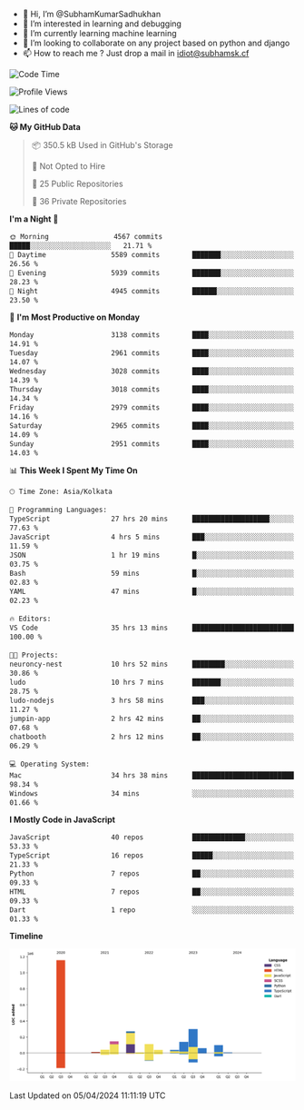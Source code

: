 - 👋 Hi, I’m @SubhamKumarSadhukhan
- 👀 I’m interested in learning and debugging
- 🌱 I’m currently learning machine learning
- 💞️ I’m looking to collaborate on any project based on python and django
- 📫 How to reach me ?
      Just drop a mail in idiot@subhamsk.cf

<!---
SubhamKumarSadhukhan/SubhamKumarSadhukhan is a ✨ special ✨ repository because its `README.md` (this file) appears on your GitHub profile.
You can click the Preview link to take a look at your changes.
--->


<!--START_SECTION:waka-->
![Code Time](http://img.shields.io/badge/Code%20Time-2%2C092%20hrs%2012%20mins-blue)

![Profile Views](http://img.shields.io/badge/Profile%20Views-0-blue)

![Lines of code](https://img.shields.io/badge/From%20Hello%20World%20I%27ve%20Written-2.4%20million%20lines%20of%20code-blue)

**🐱 My GitHub Data** 

> 📦 350.5 kB Used in GitHub's Storage 
 > 
> 🚫 Not Opted to Hire
 > 
> 📜 25 Public Repositories 
 > 
> 🔑 36 Private Repositories 
 > 
**I'm a Night 🦉** 

```text
🌞 Morning                4567 commits        █████░░░░░░░░░░░░░░░░░░░░   21.71 % 
🌆 Daytime                5589 commits        ███████░░░░░░░░░░░░░░░░░░   26.56 % 
🌃 Evening                5939 commits        ███████░░░░░░░░░░░░░░░░░░   28.23 % 
🌙 Night                  4945 commits        ██████░░░░░░░░░░░░░░░░░░░   23.50 % 
```
📅 **I'm Most Productive on Monday** 

```text
Monday                   3138 commits        ████░░░░░░░░░░░░░░░░░░░░░   14.91 % 
Tuesday                  2961 commits        ████░░░░░░░░░░░░░░░░░░░░░   14.07 % 
Wednesday                3028 commits        ████░░░░░░░░░░░░░░░░░░░░░   14.39 % 
Thursday                 3018 commits        ████░░░░░░░░░░░░░░░░░░░░░   14.34 % 
Friday                   2979 commits        ████░░░░░░░░░░░░░░░░░░░░░   14.16 % 
Saturday                 2965 commits        ████░░░░░░░░░░░░░░░░░░░░░   14.09 % 
Sunday                   2951 commits        ████░░░░░░░░░░░░░░░░░░░░░   14.03 % 
```


📊 **This Week I Spent My Time On** 

```text
🕑︎ Time Zone: Asia/Kolkata

💬 Programming Languages: 
TypeScript               27 hrs 20 mins      ███████████████████░░░░░░   77.63 % 
JavaScript               4 hrs 5 mins        ███░░░░░░░░░░░░░░░░░░░░░░   11.59 % 
JSON                     1 hr 19 mins        █░░░░░░░░░░░░░░░░░░░░░░░░   03.75 % 
Bash                     59 mins             █░░░░░░░░░░░░░░░░░░░░░░░░   02.83 % 
YAML                     47 mins             █░░░░░░░░░░░░░░░░░░░░░░░░   02.23 % 

🔥 Editors: 
VS Code                  35 hrs 13 mins      █████████████████████████   100.00 % 

🐱‍💻 Projects: 
neuroncy-nest            10 hrs 52 mins      ████████░░░░░░░░░░░░░░░░░   30.86 % 
ludo                     10 hrs 7 mins       ███████░░░░░░░░░░░░░░░░░░   28.75 % 
ludo-nodejs              3 hrs 58 mins       ███░░░░░░░░░░░░░░░░░░░░░░   11.27 % 
jumpin-app               2 hrs 42 mins       ██░░░░░░░░░░░░░░░░░░░░░░░   07.68 % 
chatbooth                2 hrs 12 mins       ██░░░░░░░░░░░░░░░░░░░░░░░   06.29 % 

💻 Operating System: 
Mac                      34 hrs 38 mins      █████████████████████████   98.34 % 
Windows                  34 mins             ░░░░░░░░░░░░░░░░░░░░░░░░░   01.66 % 
```

**I Mostly Code in JavaScript** 

```text
JavaScript               40 repos            █████████████░░░░░░░░░░░░   53.33 % 
TypeScript               16 repos            █████░░░░░░░░░░░░░░░░░░░░   21.33 % 
Python                   7 repos             ██░░░░░░░░░░░░░░░░░░░░░░░   09.33 % 
HTML                     7 repos             ██░░░░░░░░░░░░░░░░░░░░░░░   09.33 % 
Dart                     1 repo              ░░░░░░░░░░░░░░░░░░░░░░░░░   01.33 % 
```



**Timeline**

![Lines of Code chart](https://raw.githubusercontent.com/SubhamKumarSadhukhan/SubhamKumarSadhukhan/main/assets/bar_graph.png)


 Last Updated on 05/04/2024 11:11:19 UTC
<!--END_SECTION:waka-->

